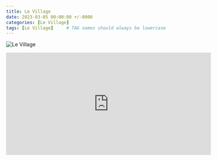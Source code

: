 ```yaml
---
title: Le Village
date: 2023-03-05 00:00:00 +/-0000
categories: [Le Village]
tags: [Le Village]     # TAG names should always be lowercase
---
```



![Le Village](/assets/img/tableaux/leVillagee.jpg)

<iframe width="560" height="280" src="https://www.bandlab.com/embed/shout/?id=11c2564a6470ea11a94c0003ffd19c0f_0abbefb6da534c859db43d580164e6f4" frameborder="0" allowfullscreen></iframe>